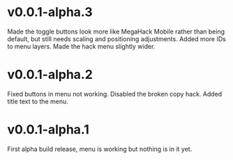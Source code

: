 # v0.0.1-alpha.3

Made the toggle buttons look more like MegaHack Mobile rather than being default, but still needs scaling and positioning adjustments.
Added more IDs to menu layers.
Made the hack menu slightly wider.

# v0.0.1-alpha.2

Fixed buttons in menu not working.
Disabled the broken copy hack.
Added title text to the menu.

# v0.0.1-alpha.1

First alpha build release, menu is working but nothing is in it yet.